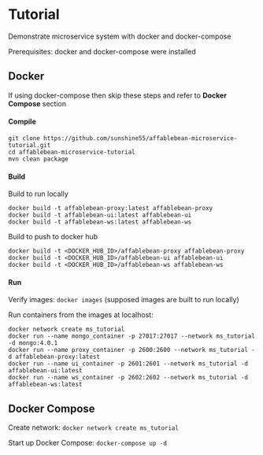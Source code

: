 # Tutorial

Demonstrate microservice system with docker and docker-compose

Prerequisites: docker and docker-compose were installed

## Docker

If using docker-compose then skip these steps and refer to __Docker Compose__ section

#### Compile
```
git clone https://github.com/sunshine55/affablebean-microservice-tutorial.git
cd affablebean-microservice-tutorial
mvn clean package
```

#### Build
Build to run locally
```
docker build -t affablebean-proxy:latest affablebean-proxy
docker build -t affablebean-ui:latest affablebean-ui
docker build -t affablebean-ws:latest affablebean-ws
```

Build to push to docker hub
```
docker build -t <DOCKER_HUB_ID>/affablebean-proxy affablebean-proxy
docker build -t <DOCKER_HUB_ID>/affablebean-ui affablebean-ui
docker build -t <DOCKER_HUB_ID>/affablebean-ws affablebean-ws
```

#### Run
Verify images: `docker images` (supposed images are built to run locally)

Run containers from the images at localhost:
```
docker network create ms_tutorial
docker run --name mongo_container -p 27017:27017 --network ms_tutorial -d mongo:4.0.1
docker run --name proxy_container -p 2600:2600 --network ms_tutorial -d affablebean-proxy:latest
docker run --name ui_container -p 2601:2601 --network ms_tutorial -d affablebean-ui:latest
docker run --name ws_container -p 2602:2602 --network ms_tutorial -d affablebean-ws:latest
```

## Docker Compose

Create network: `docker network create ms_tutorial`

Start up Docker Compose: `docker-compose up -d`